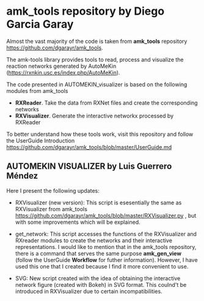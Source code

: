 # **amk_tools** repository by Diego Garcia Garay
Almost the vast majority of the code is taken from **amk_tools** repository
https://github.com/dgarayr/amk_tools.

The amk-tools library provides tools to read, process and visualize the reaction networks generated by AutoMeKin (https://rxnkin.usc.es/index.php/AutoMeKin).

The code presented in AUTOMEKIN_visualizer is based on the following modules from amk_tools

- **RXReader**. Take the data from RXNet files and create the corresponding networks
- **RXVisualizer**. Generate the interactive networkx processed by RXReader

To better understand how these tools work, visit this repository and follow the UserGuide Introduction https://github.com/dgarayr/amk_tools/blob/master/UserGuide.md

## AUTOMEKIN VISUALIZER by Luis Guerrero Méndez
Here I present the following updates:

- RXVisualizer (new version): This script is esesentially the same as RXVisualizer from amk_tools https://github.com/dgarayr/amk_tools/blob/master/RXVisualizer.py , but with some improvements which will be explained.

- get_network: This script accesses the functions of the RXVisualizer and RXreader modules to create the networks and their interactive representations.
I would like to mention that in the amk_tools repository, there is a command that serves the same purpose **amk_gen_view** (follow the UserGuide **Workflow** for futher information). However, I have used this one that I created because I find it more convenient to use.

- SVG: New script created with the idea of obtaining the interactive network figure (created with Bokeh) in SVG format. This coulnd't be introduced in RXVisualizer due to certain incompatibilities.









